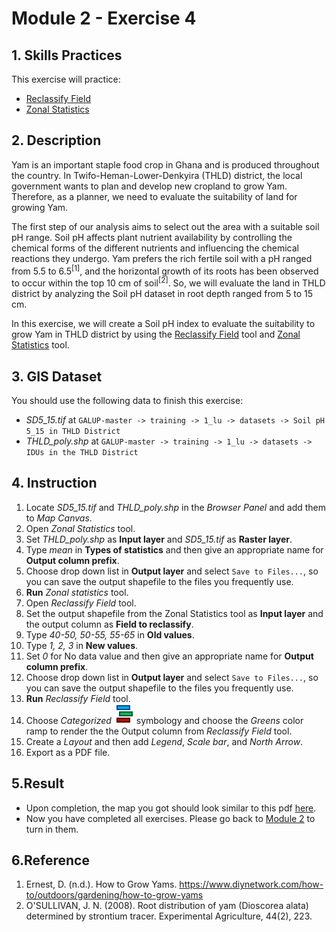 # Module 2 - Exercise 4

## 1. Skills Practices

This exercise will practice:

- [Reclassify Field](https://github.com/SERVIR-WA/GALUP/blob/master/training/1_lu/modules/module2.md#23-reclassify-field)
- [Zonal Statistics](https://github.com/SERVIR-WA/GALUP/blob/master/training/1_lu/modules/module2.md#25-zonal-statistics)

## 2. Description

Yam is an important staple food crop in Ghana and is produced throughout the
country.
In Twifo-Heman-Lower-Denkyira (THLD) district, the local government wants to
plan and develop new cropland to grow Yam.
Therefore, as a planner, we need to evaluate the suitability of land for
growing Yam.

The first step of our analysis aims to select out the area with a suitable
soil pH range.
Soil pH affects plant nutrient availability by controlling the chemical forms
of the different nutrients and influencing the chemical reactions they undergo.
Yam prefers the rich fertile soil with a pH ranged from 5.5 to 6.5<sup>[1]</sup>,
and the horizontal growth of its roots has been observed to occur within the
top 10 cm of soil<sup>[2]</sup>.
So, we will evaluate the land in THLD district by analyzing the Soil pH dataset in root depth ranged from 5 to 15 cm.

In this exercise, we will create a Soil pH index to evaluate the suitability
to grow Yam in THLD district by using the [Reclassify Field](https://github.com/SERVIR-WA/GALUP/blob/master/training/1_lu/modules/module2.md#23-reclassify-field) tool and [Zonal Statistics](https://github.com/SERVIR-WA/GALUP/blob/master/training/1_lu/modules/module2.md#25-zonal-statistics) tool.

## 3. GIS Dataset

You should use the following data to finish this exercise:
- _SD5\_15.tif_ at
`GALUP-master -> training -> 1_lu -> datasets -> Soil pH 5_15 in THLD District`
- _THLD\_poly.shp_ at
`GALUP-master -> training -> 1_lu -> datasets -> IDUs in the THLD District`

## 4. Instruction

1. Locate _SD5\_15.tif_ and _THLD\_poly.shp_ in the _Browser Panel_ and add them to _Map Canvas_.
2. Open _Zonal Statistics_ tool.
3. Set _THLD\_poly.shp_ as **Input layer** and _SD5\_15.tif_ as **Raster layer**.
4. Type _mean_ in **Types of statistics** and then give an appropriate
name for **Output column prefix**.
5. Choose drop down list in **Output layer** and select `Save to Files...`, so you can save the output shapefile to the files you frequently use.
6. **Run** _Zonal statistics_ tool.
7. Open _Reclassify Field_ tool.
8. Set the output shapefile from the Zonal Statistics tool as **Input layer** and the output column as **Field to reclassify**.
9. Type _40-50, 50-55, 55-65_ in **Old values**.
10. Type _1, 2, 3_ in **New values**.
11. Set _0_ for No data value and then give an appropriate name for
   **Output column prefix**.
12. Choose drop down list in **Output layer** and select `Save to Files...`, so you can save the output shapefile to the files you frequently use.
13. **Run** _Reclassify Field_ tool.
14. Choose _Categorized_ ![categorized](../../../images/M2E1/rendererCategorizedSymbol.svg) symbology and choose the _Greens_ color ramp to
render the the Output column from _Reclassify Field_ tool.
15. Create a _Layout_ and then add _Legend_, _Scale bar_, and _North Arrow_.
16. Export as a PDF file.

## 5.Result

- Upon completion, the map you got should look similar to this pdf
  [here](https://github.com/SERVIR-WA/GALUP/blob/master/training/1_lu/pdf_maps/SoilIndex.pdf).
- Now you have completed all exercises. Please go back to
  [Module 2](https://github.com/SERVIR-WA/GALUP/blob/master/training/1_lu/modules/module2.md#7-exercises-and-post-training-survey) to turn in them.

## 6.Reference

1. Ernest, D. (n.d.). How to Grow Yams. https://www.diynetwork.com/how-to/outdoors/gardening/how-to-grow-yams
2. O'SULLIVAN, J. N. (2008). Root distribution of yam (Dioscorea alata) determined by strontium tracer. Experimental Agriculture, 44(2), 223.

